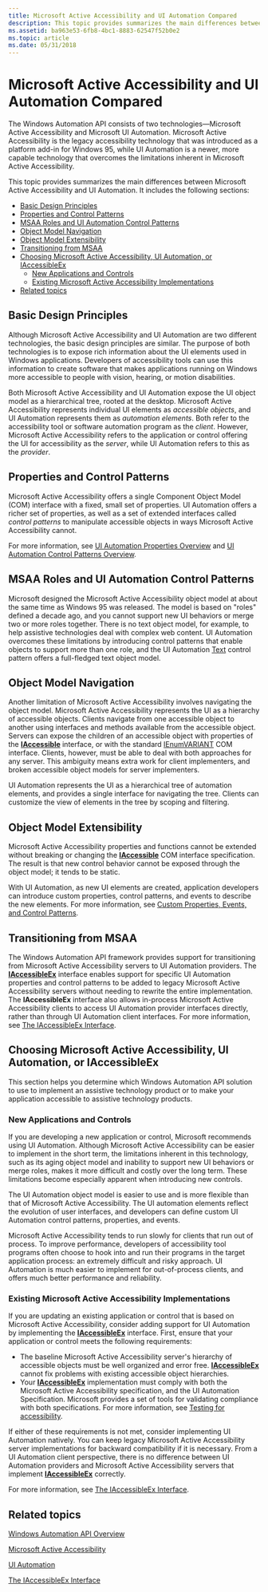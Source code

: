 ```yaml
---
title: Microsoft Active Accessibility and UI Automation Compared
description: This topic provides summarizes the main differences between Microsoft Active Accessibility and UI Automation.
ms.assetid: ba963e53-6fb8-4bc1-8883-62547f52b0e2
ms.topic: article
ms.date: 05/31/2018
---
```


# Microsoft Active Accessibility and UI Automation Compared

The Windows Automation API consists of two technologies—Microsoft Active Accessibility and Microsoft UI Automation. Microsoft Active Accessibility is the legacy accessibility technology that was introduced as a platform add-in for Windows 95, while UI Automation is a newer, more capable technology that overcomes the limitations inherent in Microsoft Active Accessibility.

This topic provides summarizes the main differences between Microsoft Active Accessibility and UI Automation. It includes the following sections:

-   [Basic Design Principles](#basic-design-principles)
-   [Properties and Control Patterns](#properties-and-control-patterns)
-   [MSAA Roles and UI Automation Control Patterns](#msaa-roles-and-ui-automation-control-patterns)
-   [Object Model Navigation](#object-model-navigation)
-   [Object Model Extensibility](#object-model-extensibility)
-   [Transitioning from MSAA](#transitioning-from-msaa)
-   [Choosing Microsoft Active Accessibility, UI Automation, or IAccessibleEx](#choosing-microsoft-active-accessibility-ui-automation-or-iaccessibleex)
    -   [New Applications and Controls](#new-applications-and-controls)
    -   [Existing Microsoft Active Accessibility Implementations](#existing-microsoft-active-accessibility-implementations)
-   [Related topics](#related-topics)

## Basic Design Principles

Although Microsoft Active Accessibility and UI Automation are two different technologies, the basic design principles are similar. The purpose of both technologies is to expose rich information about the UI elements used in Windows applications. Developers of accessibility tools can use this information to create software that makes applications running on Windows more accessible to people with vision, hearing, or motion disabilities.

Both Microsoft Active Accessibility and UI Automation expose the UI object model as a hierarchical tree, rooted at the desktop. Microsoft Active Accessibility represents individual UI elements as *accessible objects*, and UI Automation represents them as *automation elements*. Both refer to the accessibility tool or software automation program as the *client*. However, Microsoft Active Accessibility refers to the application or control offering the UI for accessibility as the *server*, while UI Automation refers to this as the *provider*.

## Properties and Control Patterns

Microsoft Active Accessibility offers a single Component Object Model (COM) interface with a fixed, small set of properties. UI Automation offers a richer set of properties, as well as a set of extended interfaces called *control patterns* to manipulate accessible objects in ways Microsoft Active Accessibility cannot.

For more information, see [UI Automation Properties Overview](uiauto-propertiesoverview.md) and [UI Automation Control Patterns Overview](uiauto-controlpatternsoverview.md).

## MSAA Roles and UI Automation Control Patterns

Microsoft designed the Microsoft Active Accessibility object model at about the same time as Windows 95 was released. The model is based on "roles" defined a decade ago, and you cannot support new UI behaviors or merge two or more roles together. There is no text object model, for example, to help assistive technologies deal with complex web content. UI Automation overcomes these limitations by introducing control patterns that enable objects to support more than one role, and the UI Automation [Text](uiauto-implementingtextandtextrange.md) control pattern offers a full-fledged text object model.

## Object Model Navigation

Another limitation of Microsoft Active Accessibility involves navigating the object model. Microsoft Active Accessibility represents the UI as a hierarchy of accessible objects. Clients navigate from one accessible object to another using interfaces and methods available from the accessible object. Servers can expose the children of an accessible object with properties of the [**IAccessible**](/windows/desktop/api/oleacc/nn-oleacc-iaccessible) interface, or with the standard [IEnumVARIANT](/windows/win32/api/oaidl/nn-oaidl-ienumvariant) COM interface. Clients, however, must be able to deal with both approaches for any server. This ambiguity means extra work for client implementers, and broken accessible object models for server implementers.

UI Automation represents the UI as a hierarchical tree of automation elements, and provides a single interface for navigating the tree. Clients can customize the view of elements in the tree by scoping and filtering.

## Object Model Extensibility

Microsoft Active Accessibility properties and functions cannot be extended without breaking or changing the [**IAccessible**](/windows/desktop/api/oleacc/nn-oleacc-iaccessible) COM interface specification. The result is that new control behavior cannot be exposed through the object model; it tends to be static.

With UI Automation, as new UI elements are created, application developers can introduce custom properties, control patterns, and events to describe the new elements. For more information, see [Custom Properties, Events, and Control Patterns](uiauto-custompropertieseventscontrolpatterns.md).

## Transitioning from MSAA

The Windows Automation API framework provides support for transitioning from Microsoft Active Accessibility servers to UI Automation providers. The [**IAccessibleEx**](/windows/desktop/api/UIAutomationCore/nn-uiautomationcore-iaccessibleex) interface enables support for specific UI Automation properties and control patterns to be added to legacy Microsoft Active Accessibility servers without needing to rewrite the entire implementation. The **IAccessibleEx** interface also allows in-process Microsoft Active Accessibility clients to access UI Automation provider interfaces directly, rather than through UI Automation client interfaces. For more information, see [The IAccessibleEx Interface](iaccessibleex.md).

## Choosing Microsoft Active Accessibility, UI Automation, or IAccessibleEx

This section helps you determine which Windows Automation API solution to use to implement an assistive technology product or to make your application accessible to assistive technology products.

### New Applications and Controls

If you are developing a new application or control, Microsoft recommends using UI Automation. Although Microsoft Active Accessibility can be easier to implement in the short term, the limitations inherent in this technology, such as its aging object model and inability to support new UI behaviors or merge roles, makes it more difficult and costly over the long term. These limitations become especially apparent when introducing new controls.

The UI Automation object model is easier to use and is more flexible than that of Microsoft Active Accessibility. The UI automation elements reflect the evolution of user interfaces, and developers can define custom UI Automation control patterns, properties, and events.

Microsoft Active Accessibility tends to run slowly for clients that run out of process. To improve performance, developers of accessibility tool programs often choose to hook into and run their programs in the target application process: an extremely difficult and risky approach. UI Automation is much easier to implement for out-of-process clients, and offers much better performance and reliability.

### Existing Microsoft Active Accessibility Implementations

If you are updating an existing application or control that is based on Microsoft Active Accessibility, consider adding support for UI Automation by implementing the [**IAccessibleEx**](/windows/desktop/api/UIAutomationCore/nn-uiautomationcore-iaccessibleex) interface. First, ensure that your application or control meets the following requirements:

-   The baseline Microsoft Active Accessibility server's hierarchy of accessible objects must be well organized and error free. [**IAccessibleEx**](/windows/desktop/api/UIAutomationCore/nn-uiautomationcore-iaccessibleex) cannot fix problems with existing accessible object hierarchies.
-   Your [**IAccessibleEx**](/windows/desktop/api/UIAutomationCore/nn-uiautomationcore-iaccessibleex) implementation must comply with both the Microsoft Active Accessibility specification, and the UI Automation Specification. Microsoft provides a set of tools for validating compliance with both specifications. For more information, see [Testing for accessibility](accessibility-testingtools.md).

If either of these requirements is not met, consider implementing UI Automation natively. You can keep legacy Microsoft Active Accessibility server implementations for backward compatibility if it is necessary. From a UI Automation client perspective, there is no difference between UI Automation providers and Microsoft Active Accessibility servers that implement [**IAccessibleEx**](/windows/desktop/api/UIAutomationCore/nn-uiautomationcore-iaccessibleex) correctly.

For more information, see [The IAccessibleEx Interface](iaccessibleex.md).

## Related topics

<dl> <dt>

[Windows Automation API Overview](windows-automation-api-overview.md)
</dt> <dt>

[Microsoft Active Accessibility](microsoft-active-accessibility.md)
</dt> <dt>

[UI Automation](entry-uiauto-win32.md)
</dt> <dt>

[The IAccessibleEx Interface](iaccessibleex.md)
</dt> </dl>

 

 